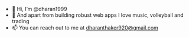 - 👋 Hi, I’m @dharan1999
- 👀 And apart from building robust web apps I love music, volleyball and trading 
- 📫 You can reach out to me at dharanthaker920@gmail.com

<!---
dharan1999/dharan1999 is a ✨ special ✨ repository because its `README.md` (this file) appears on your GitHub profile.
You can click the Preview link to take a look at your changes.
--->
